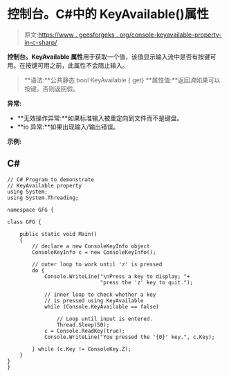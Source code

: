# 控制台。C#中的 KeyAvailable()属性

> 原文:[https://www . geesforgeks . org/console-keyavailable-property-in-c-sharp/](https://www.geeksforgeeks.org/console-keyavailable-property-in-c-sharp/)

**控制台。KeyAvailable 属性**用于获取一个值，该值显示输入流中是否有按键可用。在按键可用之前，此属性不会阻止输入。

> **语法:**公共静态 bool KeyAvailable { get}
> **属性值:**返回*真*如果可以按键，否则返回假。

**异常:**

*   **无效操作异常:**如果标准输入被重定向到文件而不是键盘。
*   **io 异常:**如果出现输入/输出错误。

**示例:**

## C#

```
// C# Program to demonstrate
// KeyAvailable property
using System;
using System.Threading;

namespace GFG {

class GFG {

    public static void Main()
    {
        // declare a new ConsoleKeyInfo object
        ConsoleKeyInfo c = new ConsoleKeyInfo();

        // outer loop to work until 'z' is pressed
        do {
            Console.WriteLine("\nPress a key to display; "+
                              "press the 'z' key to quit.");

            // inner loop to check whether a key
            // is pressed using KeyAvailable
            while (Console.KeyAvailable == false)

                // Loop until input is entered.
                Thread.Sleep(50);
            c = Console.ReadKey(true);
            Console.WriteLine("You pressed the '{0}' key.", c.Key);

        } while (c.Key != ConsoleKey.Z);
    }
}
}
```